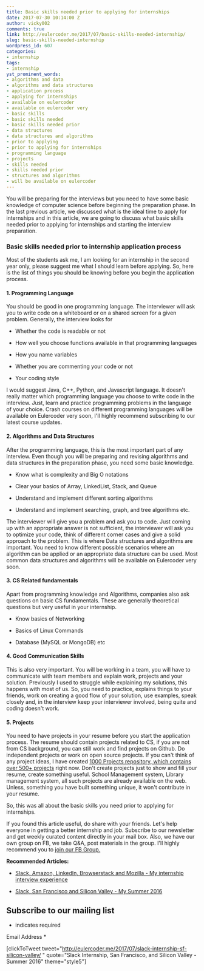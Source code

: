 ```yaml
---
title: Basic skills needed prior to applying for internships
date: 2017-07-30 10:14:00 Z
author: vicky002
comments: true
link: http://eulercoder.me/2017/07/basic-skills-needed-internship/
slug: basic-skills-needed-internship
wordpress_id: 607
categories:
- internship
tags:
- internship
yst_prominent_words:
- algorithms and data
- algorithms and data structures
- application process
- applying for internships
- available on eulercoder
- available on eulercoder very
- basic skills
- basic skills needed
- basic skills needed prior
- data structures
- data structures and algorithms
- prior to applying
- prior to applying for internships
- programming language
- projects
- skills needed
- skills needed prior
- structures and algorithms
- will be available on eulercoder
---
```


You will be preparing for the interviews but you need to have some basic knowledge of computer science before beginning the preparation phase. In the last previous article, we discussed what is the ideal time to apply for internships and in this article, we are going to discuss what basic skills needed prior to applying for internships and starting the interview preparation.


### Basic skills needed prior to internship application process


Most of the students ask me, I am looking for an internship in the second year only, please suggest me what I should learn before applying. So, here is the list of things you should be knowing before you begin the application process.


#### 1. Programming Language


You should be good in one programming language. The interviewer will ask you to write code on a whiteboard or on a shared screen for a given problem. Generally, the interview looks for



 	
  * Whether the code is readable or not

 	
  * How well you choose functions available in that programming languages

 	
  * How you name variables

 	
  * Whether you are commenting your code or not

 	
  * Your coding style


I would suggest Java, C++, Python, and Javascript language. It doesn't really matter which programming language you choose to write code in the interview. Just, learn and practice programming problems in the language of your choice. Crash courses on different programming languages will be available on Eulercoder very soon, I'll highly recommend subscribing to our latest course updates.


#### 2. Algorithms and Data Structures


After the programming language, this is the most important part of any interview. Even though you will be preparing and revising algorithms and data structures in the preparation phase, you need some basic knowledge.



 	
  * Know what is complexity and Big O notations

 	
  * Clear your basics of Array, LinkedList, Stack, and Queue

 	
  * Understand and implement different sorting algorithms

 	
  * Understand and implement searching, graph, and tree algorithms etc.


The interviewer will give you a problem and ask you to code. Just coming up with an appropriate answer is not sufficient, the interviewer will ask you to optimize your code, think of different corner cases and give a solid approach to the problem. This is where Data structures and algorithms are important. You need to know different possible scenarios where an algorithm can be applied or an appropriate data structure can be used. Most common data structures and algorithms will be available on Eulercoder very soon.


#### 3. CS Related fundamentals


Apart from programming knowledge and Algorithms, companies also ask questions on basic CS fundamentals. These are generally theoretical questions but very useful in your internship.



 	
  * Know basics of Networking

 	
  * Basics of Linux Commands

 	
  * Database (MySQL or MongoDB) etc




#### 4.  Good Communication Skills


This is also very important. You will be working in a team, you will have to communicate with team members and explain work, projects and your solution. Previously I used to struggle while explaining my solutions, this happens with most of us. So, you need to practice, explains things to your friends, work on creating a good flow of your solution, use examples, speak closely and, in the interview keep your interviewer involved, being quite and coding doesn't work.


#### 5. Projects


You need to have projects in your resume before you start the application process. The resume should contain projects related to CS, if you are not from CS background, you can still work and find projects on Github. Do independent projects or work on open source projects. If you can't think of any project ideas, I have created [1000 Projects repository, which contains over 500+ projects](https://github.com/vicky002/1000_Projects) right now. Don't create projects just to show and fill your resume, create something useful. School Management system, Library management system, all such projects are already available on the web. Unless, something you have built something unique, it won't contribute in your resume.

So, this was all about the basic skills you need prior to applying for internships.

If you found this article useful, do share with your friends. Let's help everyone in getting a better internship and job. Subscribe to our newsletter and get weekly curated content directly in your mail box. Also, we have our own group on FB, we take Q&A, post materials in the group. I'll highly recommend you to [join our FB Group.](https://www.facebook.com/groups/eulercoder)

**Recommended Articles:**



 	
  * [Slack, Amazon, LinkedIn, Browserstack and Mozilla - My internship interview experience](http://eulercoder.me/2017/07/slack-amazon-mozilla-linkedin-interview/)

 	
  * [Slack, San Francisco and Silicon Valley - My Summer 2016](http://eulercoder.me/2017/07/slack-internship-sf-silicon-valley/)






















## Subscribe to our mailing list




* indicates required




Email Address *
























[clickToTweet tweet="http://eulercoder.me/2017/07/slack-internship-sf-silicon-valley/ " quote="Slack Internship, San Francisco, and Silicon Valley - Summer 2016" theme="style5"]
